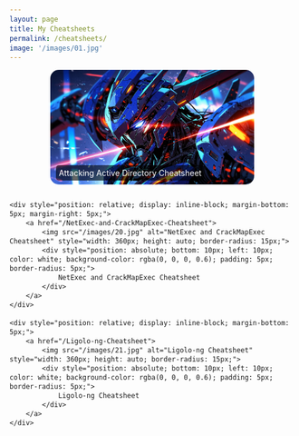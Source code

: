 ```yaml
---
layout: page
title: My Cheatsheets
permalink: /cheatsheets/
image: '/images/01.jpg'
---
```

<div style="display: flex; justify-content: center; gap: 5px; flex-wrap: wrap;">
    <div style="position: relative; display: inline-block; margin-bottom: 5px;">
        <a href="/Attacking-Active-Directory-Cheatsheet">
            <img src="/images/10000.jpg" alt="Attacking Active Directory Cheatsheet" style="width: 360px; height: auto; border-radius: 15px;">
            <div style="position: absolute; bottom: 10px; left: 10px; color: white; background-color: rgba(0, 0, 0, 0.6); padding: 5px; border-radius: 5px;">
                Attacking Active Directory Cheatsheet
            </div>
        </a>
    </div>

    <div style="position: relative; display: inline-block; margin-bottom: 5px; margin-right: 5px;">
        <a href="/NetExec-and-CrackMapExec-Cheatsheet">
            <img src="/images/20.jpg" alt="NetExec and CrackMapExec Cheatsheet" style="width: 360px; height: auto; border-radius: 15px;">
            <div style="position: absolute; bottom: 10px; left: 10px; color: white; background-color: rgba(0, 0, 0, 0.6); padding: 5px; border-radius: 5px;">
                NetExec and CrackMapExec Cheatsheet
            </div>
        </a>
    </div>

    <div style="position: relative; display: inline-block; margin-bottom: 5px;">
        <a href="/Ligolo-ng-Cheatsheet">
            <img src="/images/21.jpg" alt="Ligolo-ng Cheatsheet" style="width: 360px; height: auto; border-radius: 15px;">
            <div style="position: absolute; bottom: 10px; left: 10px; color: white; background-color: rgba(0, 0, 0, 0.6); padding: 5px; border-radius: 5px;">
                Ligolo-ng Cheatsheet
            </div>
        </a>
    </div>
</div>


